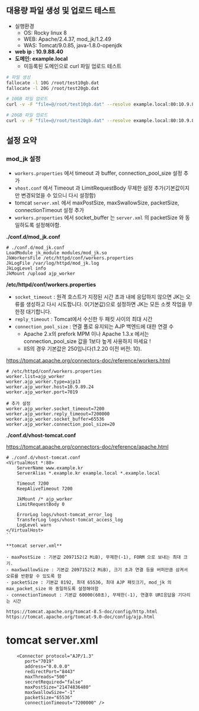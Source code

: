 
## 대용량 파일 생성 및 업로드 테스트

* 실행환경
  * OS: Rocky linux 8
  * WEB: Apache/2.4.37, mod_jk/1.2.49
  * WAS: Tomcat/9.0.85, java-1.8.0-openjdk
* **web ip : 10.9.88.40**
* **도메인: example.local**
    * 미등록된 도메인으로 curl 파일 업로드 테스트

```bash
# 파일 생성
fallocate -l 10G /root/test10gb.dat
fallocate -l 20G /root/test20gb.dat

# 10GB 파일 업로드
curl -v -F "file=@/root/test10gb.dat" --resolve example.local:80:10.9.88.40 http://example.local/uploadResult.jsp

# 20GB 파일 업로드
curl -v -F "file=@/root/test20gb.dat" --resolve example.local:80:10.9.88.40 http://example.local/uploadResult.jsp
```

## 설정 요약
### mod_jk 설정

* `workers.properties` 에서 timeout 과 buffer, connection_pool_size 설정 추가
* `vhost.conf` 에서 Timeout 과 LimitRequestBody 무제한 설정 추가(기본값이지만 변경되었을 수 있으니 다시 설정함)
* tomcat `server.xml` 에서 maxPostSize, maxSwallowSize, packetSize, connectionTimeout 설정 추가
* `workers.properties` 에서 socket_buffer 는 `server.xml` 의 packetSize 와 동일하도록 설정해야함.


**./conf.d/mod_jk.conf**
```
# ./conf.d/mod_jk.conf
LoadModule jk_module modules/mod_jk.so
JkWorkersFile /etc/httpd/conf/workers.properties
JkLogFile /var/log/httpd/mod_jk.log
JkLogLevel info
JkMount /upload ajp_worker
```

**/etc/httpd/conf/workers.properties**

* `socket_timeout` : 원격 호스트가 지정된 시간 초과 내에 응답하지 않으면 JK는 오류를 생성하고 다시 시도합니다. 0(기본값)으로 설정하면 JK는 모든 소켓 작업을 무한정 대기합니다.
* `reply_timeout` : Tomcat에서 수신한 두 패킷 사이의 최대 시간
* `connection_pool_size` : 연결 풀로 유지되는 AJP 백엔드에 대한 연결 수
  * Apache 2.x의 prefork MPM 이나 Apache 1.3.x 에서는 connection_pool_size 값을 1보다 높게 사용하지 마세요 !
  * IIS의 경우 기본값은 250입니다(1.2.20 이전 버전: 10).

https://tomcat.apache.org/connectors-doc/reference/workers.html

```
# /etc/httpd/conf/workers.properties
worker.list=ajp_worker
worker.ajp_worker.type=ajp13
worker.ajp_worker.host=10.9.89.24
worker.ajp_worker.port=7019

# 추가 설정
worker.ajp_worker.socket_timeout=7200
worker.ajp_worker.reply_timeout=7200000
worker.ajp_worker.socket_buffer=65536
worker.ajp_worker.connection_pool_size=20
```

**./conf.d/vhost-tomcat.conf**

https://tomcat.apache.org/connectors-doc/reference/apache.html

```
# ./conf.d/vhost-tomcat.conf
<VirtualHost *:80>
    ServerName www.example.kr
    ServerAlias *.example.kr example.local *.example.local

    Timeout 7200
    KeepAliveTimeout 7200

    JkMount /* ajp_worker
    LimitRequestBody 0

    ErrorLog logs/vhost-tomcat_error_log
    TransferLog logs/vhost-tomcat_access_log
    LogLevel warn
</VirtualHost>
``

**tomcat server.xml**

- maxPostSize : 기본값 2097152(2 MiB), 무제한(-1), FORM 으로 보내는 최대 크기.
- maxSwallowSize : 기본값 2097152(2 MiB), 크기 초과 연결 등을 버퍼만큼 삼켜서 오류를 반환할 수 있도록 함
- packetSize : 기본값 8192, 최대 65536, 최대 AJP 패킷크기, mod_jk 의 max_packet_size 와 동일하도록 설정해야함
- connectionTimeout : 기본값 60000(60초), 무제한(-1), 연결후 URI응답을 기다리는 시간

https://tomcat.apache.org/tomcat-8.5-doc/config/http.html
https://tomcat.apache.org/tomcat-9.0-doc/config/ajp.html

```
# tomcat server.xml
        <Connector protocol="AJP/1.3"
           port="7019"
           address="0.0.0.0"
           redirectPort="8443"
           maxThreads="500"
           secretRequired="false"
           maxPostSize="21474836480"
           maxSwallowSize="-1"
           packetSize="65536"
           connectionTimeout="7200000" />
```
